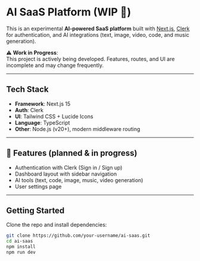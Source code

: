 # AI SaaS Platform (WIP 🚧)

This is an experimental **AI-powered SaaS platform** built with [Next.js](https://nextjs.org/), [Clerk](https://clerk.com/) for authentication, and AI integrations (text, image, video, code, and music generation).  

⚠️ **Work in Progress**:  
This project is actively being developed. Features, routes, and UI are incomplete and may change frequently.  

---

##  Tech Stack
- **Framework**: Next.js 15  
- **Auth**: Clerk  
- **UI**: Tailwind CSS + Lucide Icons  
- **Language**: TypeScript  
- **Other**: Node.js (v20+), modern middleware routing  

---

## 📌 Features (planned & in progress)
- Authentication with Clerk (Sign in / Sign up)  
-  Dashboard layout with sidebar navigation  
-  AI tools (text, code, image, music, video generation)  
-  User settings page  

---

##  Getting Started
Clone the repo and install dependencies:

```bash
git clone https://github.com/your-username/ai-saas.git
cd ai-saas
npm install
npm run dev

